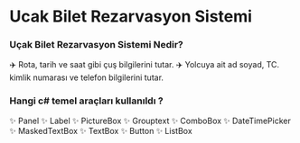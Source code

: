 # Ucak Bilet Rezarvasyon Sistemi

### Uçak Bilet Rezarvasyon Sistemi Nedir?
✈️ Rota, tarih ve saat gibi çuş bilgilerini tutar.
✈️ Yolcuya ait ad soyad, TC. kimlik numarası ve telefon bilgilerini tutar.

### Hangi c# temel araçları kullanıldı ?
✨ Panel
✨ Label
✨ PictureBox
✨ Grouptext
✨ ComboBox
✨ DateTimePicker
✨ MaskedTextBox
✨ TextBox
✨ Button
✨ ListBox

